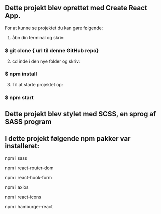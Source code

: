 
 ## Dette projekt blev oprettet med Create React App.

For at kunne se projektet du kan gøre følgende:
1. åbn din terminal og skriv:
### $ git clone { url til denne GitHub repo}

2. cd inde i den nye folder og skriv:
### $ npm install

3. Til at starte projektet op:
### $ npm start

 ## Dette projekt blev stylet med SCSS, en sprog af SASS program
 ## I dette projekt følgende npm pakker var installeret:
 npm i sass
 
 npm i react-router-dom
 
 npm i react-hook-form
 
 npm i axios
 
 npm i react-icons
 
 npm i hamburger-react
 
